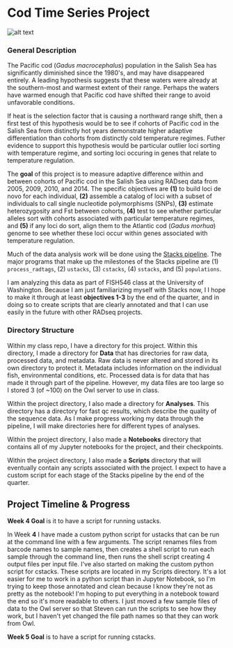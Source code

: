 # Cod Time Series Project #

![alt text](https://upload.wikimedia.org/wikipedia/commons/9/96/Gadus_macrocephalus.png)

### General Description ###

The Pacific cod (*Gadus macrocephalus*) population in the Salish Sea has significantly diminished since the 1980's, and may have disappeared entirely. A leading hypothesis suggests that these waters were already at the southern-most and warmest extent of their range. Perhaps the waters have warmed enough that Pacific cod have shifted their range to avoid unfavorable conditions.

If heat is the selection factor that is causing a northward range shift, then a first test of this hypothesis would be to see if cohorts of Pacific cod in the Salish Sea from distinctly hot years demonstrate higher adaptive differentiation than cohorts from distinctly cold temperature regimes. Futher evidence to support this hypothesis would be particular outlier loci sorting with temperature regime, and sorting loci occuring in genes that relate to temperature regulation.

The **goal** of this project is to measure adaptive difference within and between cohorts of Pacific cod in the Salish Sea using RADseq data from 2005, 2009, 2010, and 2014. The specific objectives are **(1)** to build loci de novo for each individual, **(2)** assemble a catalog of loci with a subset of individuals to call single nucleotide polymorphisms (SNPs), **(3)** estimate heterozygosity and Fst between cohorts, **(4)** test to see whether particular alleles sort with cohorts associated with particular temperature regimes, and **(5)** if any loci do sort, align them to the Atlantic cod (*Gadus morhua*) genome to see whether these loci occur within genes associated with temperature regulation.

Much of the data analysis work will be done using the [Stacks pipeline](http://catchenlab.life.illinois.edu/stacks/). The major programs that make up the milestones of the Stacks pipeline are (1) ``process_radtags``, (2) ``ustacks``, (3) ``cstacks``, (4) ``sstacks``, and (5) ``populations``.

I am analyzing this data as part of FISH546 class at the University of Washington. Because I am just familiarizing myself with Stacks now, I I hope to make it through at least **objectives 1-3** by the end of the quarter, and in doing so to create scripts that are clearly annotated and that I can use easily in the future with other RADseq projects. 

### Directory Structure ###

Within my class repo, I have a directory for this project. Within this directory, I made a directory for **Data** that has directories for raw data, processed data, and  metadata. Raw data is never altered and stored in its own directory to protect it. Metadata includes information on the individual fish, environmental conditions, etc. Processed data is for data that has made it through part of the pipeline. However, my data files are too large so I stored 3 (of ~100) on the Owl server to use in class.

Within the project directory, I also made a directory for **Analyses**. This directory has a directory for fast qc results, which describe the quality of the sequence data. As I make progress working my data through the pipeline, I will make directories here for different types of analyses.

Within the project directory, I also made a **Notebooks** directory that contains all of my Jupyter notebooks for the project, and their checkpoints.

Within the project directory, I also made a **Scripts** directory that will eventually contain any scripts associated with the project. I expect to have a custom script for each stage of the Stacks pipeline by the end of the quarter. 


## Project Timeline & Progress ##

**Week 4 Goal** is it to have a script for running ustacks.

In Week **4** I have made a custom python script for ustacks that can be run at the command line with a few arguments. The script renames files from barcode names to sample names, then creates a shell script to run each sample through the command line, then runs the shell script creating 4 output files per input file. I've also started on making the custom python script for cstacks. These scripts are located in my Scripts directory. It's a lot easier for me to work in a python script than in Jupyter Notebook, so I'm trying to keep those annotated and clean because I know they're not as pretty as the notebook! I'm hoping to put everything in a notebook toward the end so it's more readable to others. I just moved a few sample files of data to the Owl server so that Steven can run the scripts to see how they work, but I haven't yet changed the file path names so that they can work from Owl.

**Week 5 Goal** is to have a script for running cstacks.
